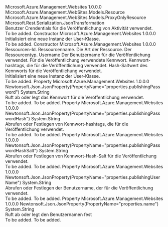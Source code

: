 <Type Name="User" FullName="Microsoft.Azure.Management.WebSites.Models.User">
  <TypeSignature Language="C#" Value="public class User : Microsoft.Azure.Management.WebSites.Models.ProxyOnlyResource" />
  <TypeSignature Language="ILAsm" Value=".class public auto ansi beforefieldinit User extends Microsoft.Azure.Management.WebSites.Models.ProxyOnlyResource" />
  <TypeSignature Language="DocId" Value="T:Microsoft.Azure.Management.WebSites.Models.User" />
  <TypeSignature Language="VB.NET" Value="Public Class User&#xA;Inherits ProxyOnlyResource" />
  <TypeSignature Language="F#" Value="type User = class&#xA;    inherit ProxyOnlyResource" />
  <AssemblyInfo>
    <AssemblyName>Microsoft.Azure.Management.Websites</AssemblyName>
    <AssemblyVersion>1.0.0.0</AssemblyVersion>
  </AssemblyInfo>
  <Base>
    <BaseTypeName>Microsoft.Azure.Management.WebSites.Models.Resource</BaseTypeName>
    <BaseTypeName FrameworkAlternate="azure-dotnet">Microsoft.Azure.Management.WebSites.Models.ProxyOnlyResource</BaseTypeName>
  </Base>
  <Interfaces />
  <Attributes>
    <Attribute>
      <AttributeName>Microsoft.Rest.Serialization.JsonTransformation</AttributeName>
    </Attribute>
  </Attributes>
  <Docs>
    <summary>
            Benutzer Crendentials für die Veröffentlichung von Aktivität verwendet.
            </summary>
    <remarks>To be added.</remarks>
  </Docs>
  <Members>
    <Member MemberName=".ctor">
      <MemberSignature Language="C#" Value="public User ();" />
      <MemberSignature Language="ILAsm" Value=".method public hidebysig specialname rtspecialname instance void .ctor() cil managed" />
      <MemberSignature Language="DocId" Value="M:Microsoft.Azure.Management.WebSites.Models.User.#ctor" />
      <MemberSignature Language="VB.NET" Value="Public Sub New ()" />
      <MemberType>Constructor</MemberType>
      <AssemblyInfo>
        <AssemblyName>Microsoft.Azure.Management.Websites</AssemblyName>
        <AssemblyVersion>1.0.0.0</AssemblyVersion>
      </AssemblyInfo>
      <Parameters />
      <Docs>
        <summary>
            Initialisiert eine neue Instanz der User-Klasse.
            </summary>
        <remarks>To be added.</remarks>
      </Docs>
    </Member>
    <Member MemberName=".ctor">
      <MemberSignature Language="C#" Value="public User (string id = null, string name = null, string kind = null, string type = null, string userName = null, string publishingUserName = null, string publishingPassword = null, string publishingPasswordHash = null, string publishingPasswordHashSalt = null);" />
      <MemberSignature Language="ILAsm" Value=".method public hidebysig specialname rtspecialname instance void .ctor(string id, string name, string kind, string type, string userName, string publishingUserName, string publishingPassword, string publishingPasswordHash, string publishingPasswordHashSalt) cil managed" />
      <MemberSignature Language="DocId" Value="M:Microsoft.Azure.Management.WebSites.Models.User.#ctor(System.String,System.String,System.String,System.String,System.String,System.String,System.String,System.String,System.String)" />
      <MemberSignature Language="VB.NET" Value="Public Sub New (Optional id As String = null, Optional name As String = null, Optional kind As String = null, Optional type As String = null, Optional userName As String = null, Optional publishingUserName As String = null, Optional publishingPassword As String = null, Optional publishingPasswordHash As String = null, Optional publishingPasswordHashSalt As String = null)" />
      <MemberSignature Language="F#" Value="new Microsoft.Azure.Management.WebSites.Models.User : string * string * string * string * string * string * string * string * string -&gt; Microsoft.Azure.Management.WebSites.Models.User" Usage="new Microsoft.Azure.Management.WebSites.Models.User (id, name, kind, type, userName, publishingUserName, publishingPassword, publishingPasswordHash, publishingPasswordHashSalt)" />
      <MemberType>Constructor</MemberType>
      <AssemblyInfo>
        <AssemblyName>Microsoft.Azure.Management.Websites</AssemblyName>
        <AssemblyVersion>1.0.0.0</AssemblyVersion>
      </AssemblyInfo>
      <Parameters>
        <Parameter Name="id" Type="System.String" />
        <Parameter Name="name" Type="System.String" />
        <Parameter Name="kind" Type="System.String" />
        <Parameter Name="type" Type="System.String" />
        <Parameter Name="userName" Type="System.String" />
        <Parameter Name="publishingUserName" Type="System.String" />
        <Parameter Name="publishingPassword" Type="System.String" />
        <Parameter Name="publishingPasswordHash" Type="System.String" />
        <Parameter Name="publishingPasswordHashSalt" Type="System.String" />
      </Parameters>
      <Docs>
        <param name="id">Ressourcen-Id.</param>
        <param name="name">Ressourcenname.</param>
        <param name="kind">Die Art der Ressource.</param>
        <param name="type">Der Ressourcentyp.</param>
        <param name="userName">Username</param>
        <param name="publishingUserName">Der Benutzername für die Veröffentlichung verwendet.</param>
        <param name="publishingPassword">Für die Veröffentlichung verwendete Kennwort.</param>
        <param name="publishingPasswordHash">Kennwort-hashtags, die für die Veröffentlichung verwendet.</param>
        <param name="publishingPasswordHashSalt">Hash-Saltwert des Kennworts für die Veröffentlichung verwendet.</param>
        <summary>
            Initialisiert eine neue Instanz der User-Klasse.
            </summary>
        <remarks>To be added.</remarks>
      </Docs>
    </Member>
    <Member MemberName="PublishingPassword">
      <MemberSignature Language="C#" Value="public string PublishingPassword { get; set; }" />
      <MemberSignature Language="ILAsm" Value=".property instance string PublishingPassword" />
      <MemberSignature Language="DocId" Value="P:Microsoft.Azure.Management.WebSites.Models.User.PublishingPassword" />
      <MemberSignature Language="VB.NET" Value="Public Property PublishingPassword As String" />
      <MemberSignature Language="F#" Value="member this.PublishingPassword : string with get, set" Usage="Microsoft.Azure.Management.WebSites.Models.User.PublishingPassword" />
      <MemberType>Property</MemberType>
      <AssemblyInfo>
        <AssemblyName>Microsoft.Azure.Management.Websites</AssemblyName>
        <AssemblyVersion>1.0.0.0</AssemblyVersion>
      </AssemblyInfo>
      <Attributes>
        <Attribute>
          <AttributeName>Newtonsoft.Json.JsonProperty(PropertyName="properties.publishingPassword")</AttributeName>
        </Attribute>
      </Attributes>
      <ReturnValue>
        <ReturnType>System.String</ReturnType>
      </ReturnValue>
      <Docs>
        <summary>
            Ruft ab oder legt das Kennwort für die Veröffentlichung verwendet.
            </summary>
        <value>To be added.</value>
        <remarks>To be added.</remarks>
      </Docs>
    </Member>
    <Member MemberName="PublishingPasswordHash">
      <MemberSignature Language="C#" Value="public string PublishingPasswordHash { get; set; }" />
      <MemberSignature Language="ILAsm" Value=".property instance string PublishingPasswordHash" />
      <MemberSignature Language="DocId" Value="P:Microsoft.Azure.Management.WebSites.Models.User.PublishingPasswordHash" />
      <MemberSignature Language="VB.NET" Value="Public Property PublishingPasswordHash As String" />
      <MemberSignature Language="F#" Value="member this.PublishingPasswordHash : string with get, set" Usage="Microsoft.Azure.Management.WebSites.Models.User.PublishingPasswordHash" />
      <MemberType>Property</MemberType>
      <AssemblyInfo>
        <AssemblyName>Microsoft.Azure.Management.Websites</AssemblyName>
        <AssemblyVersion>1.0.0.0</AssemblyVersion>
      </AssemblyInfo>
      <Attributes>
        <Attribute>
          <AttributeName>Newtonsoft.Json.JsonProperty(PropertyName="properties.publishingPasswordHash")</AttributeName>
        </Attribute>
      </Attributes>
      <ReturnValue>
        <ReturnType>System.String</ReturnType>
      </ReturnValue>
      <Docs>
        <summary>
            Abrufen oder Festlegen von Kennwort-hashtags, die für die Veröffentlichung verwendet.
            </summary>
        <value>To be added.</value>
        <remarks>To be added.</remarks>
      </Docs>
    </Member>
    <Member MemberName="PublishingPasswordHashSalt">
      <MemberSignature Language="C#" Value="public string PublishingPasswordHashSalt { get; set; }" />
      <MemberSignature Language="ILAsm" Value=".property instance string PublishingPasswordHashSalt" />
      <MemberSignature Language="DocId" Value="P:Microsoft.Azure.Management.WebSites.Models.User.PublishingPasswordHashSalt" />
      <MemberSignature Language="VB.NET" Value="Public Property PublishingPasswordHashSalt As String" />
      <MemberSignature Language="F#" Value="member this.PublishingPasswordHashSalt : string with get, set" Usage="Microsoft.Azure.Management.WebSites.Models.User.PublishingPasswordHashSalt" />
      <MemberType>Property</MemberType>
      <AssemblyInfo>
        <AssemblyName>Microsoft.Azure.Management.Websites</AssemblyName>
        <AssemblyVersion>1.0.0.0</AssemblyVersion>
      </AssemblyInfo>
      <Attributes>
        <Attribute>
          <AttributeName>Newtonsoft.Json.JsonProperty(PropertyName="properties.publishingPasswordHashSalt")</AttributeName>
        </Attribute>
      </Attributes>
      <ReturnValue>
        <ReturnType>System.String</ReturnType>
      </ReturnValue>
      <Docs>
        <summary>
            Abrufen oder Festlegen von Kennwort-Hash-Salt für die Veröffentlichung verwendet.
            </summary>
        <value>To be added.</value>
        <remarks>To be added.</remarks>
      </Docs>
    </Member>
    <Member MemberName="PublishingUserName">
      <MemberSignature Language="C#" Value="public string PublishingUserName { get; set; }" />
      <MemberSignature Language="ILAsm" Value=".property instance string PublishingUserName" />
      <MemberSignature Language="DocId" Value="P:Microsoft.Azure.Management.WebSites.Models.User.PublishingUserName" />
      <MemberSignature Language="VB.NET" Value="Public Property PublishingUserName As String" />
      <MemberSignature Language="F#" Value="member this.PublishingUserName : string with get, set" Usage="Microsoft.Azure.Management.WebSites.Models.User.PublishingUserName" />
      <MemberType>Property</MemberType>
      <AssemblyInfo>
        <AssemblyName>Microsoft.Azure.Management.Websites</AssemblyName>
        <AssemblyVersion>1.0.0.0</AssemblyVersion>
      </AssemblyInfo>
      <Attributes>
        <Attribute>
          <AttributeName>Newtonsoft.Json.JsonProperty(PropertyName="properties.publishingUserName")</AttributeName>
        </Attribute>
      </Attributes>
      <ReturnValue>
        <ReturnType>System.String</ReturnType>
      </ReturnValue>
      <Docs>
        <summary>
            Abrufen oder Festlegen der Benutzername, der für die Veröffentlichung verwendet.
            </summary>
        <value>To be added.</value>
        <remarks>To be added.</remarks>
      </Docs>
    </Member>
    <Member MemberName="UserName">
      <MemberSignature Language="C#" Value="public string UserName { get; set; }" />
      <MemberSignature Language="ILAsm" Value=".property instance string UserName" />
      <MemberSignature Language="DocId" Value="P:Microsoft.Azure.Management.WebSites.Models.User.UserName" />
      <MemberSignature Language="VB.NET" Value="Public Property UserName As String" />
      <MemberSignature Language="F#" Value="member this.UserName : string with get, set" Usage="Microsoft.Azure.Management.WebSites.Models.User.UserName" />
      <MemberType>Property</MemberType>
      <AssemblyInfo>
        <AssemblyName>Microsoft.Azure.Management.Websites</AssemblyName>
        <AssemblyVersion>1.0.0.0</AssemblyVersion>
      </AssemblyInfo>
      <Attributes>
        <Attribute>
          <AttributeName>Newtonsoft.Json.JsonProperty(PropertyName="properties.name")</AttributeName>
        </Attribute>
      </Attributes>
      <ReturnValue>
        <ReturnType>System.String</ReturnType>
      </ReturnValue>
      <Docs>
        <summary>
            Ruft ab oder legt den Benutzernamen fest
            </summary>
        <value>To be added.</value>
        <remarks>To be added.</remarks>
      </Docs>
    </Member>
  </Members>
</Type>